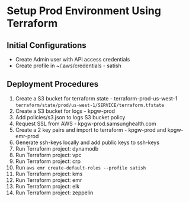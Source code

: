# Setup Prod Environment Using Terraform

## Initial Configurations
-   Create Admin user with API access credentials
-   Create profile in ~/.aws/credentials - satish

## Deployment Procedures
1.  Create a S3 bucket for terraform state - terraform-prod-us-west-1
    `terraform/state/prod/us-west-1/SERVICE/terraform.tfstate`
2.  Create a S3 bucket for logs - kpgw-prod
3.  Add policies/s3.json to logs S3 bucket policy
4.  Request SSL from AWS - kpgw-prod.samsunghealth.com
5.  Create a 2 key pairs and import to terraform - kpgw-prod and kpgw-emr-prod
6.  Generate ssh-keys locally and add public keys to ssh-keys
7.  Run Terraform project: dynamodb
8.  Run Terraform project: vpc
9.  Run Terraform project: crp
10. Run `aws emr create-default-roles --profile satish`
11. Run Terraform project: kms
12. Run Terraform project: emr
13. Run Terraform project: elk
14. Run Terraform project: zeppelin
